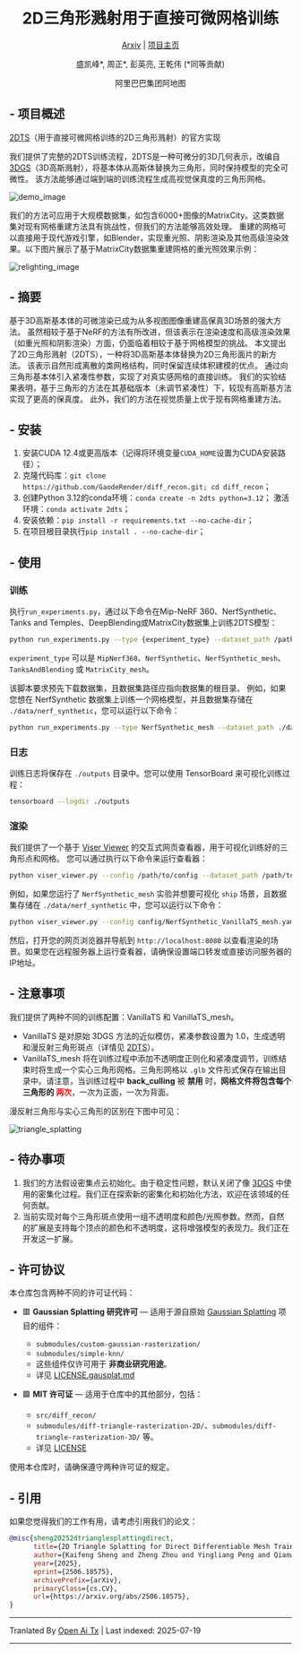 ﻿
<div align="center">

# 2D三角形溅射用于直接可微网格训练

[Arxiv][1] | [项目主页][4]

盛凯峰*, 周正*, 彭英亮, 王乾伟 (*同等贡献)

阿里巴巴集团阿地图

</div>

## - 项目概述

[2DTS][1]（用于直接可微网格训练的2D三角形溅射）的官方实现

我们提供了完整的2DTS训练流程，2DTS是一种可微分的3D几何表示，改编自[3DGS][2]（3D高斯溅射），将基本体从高斯体替换为三角形，同时保持模型的完全可微性。
该方法能够通过端到端的训练流程生成高视觉保真度的三角形网格。

![demo_image](https://raw.githubusercontent.com/GaodeRender/triangle-splatting/main/./assets/demo_image.png)

我们的方法可应用于大规模数据集，如包含6000+图像的MatrixCity。这类数据集对现有网格重建方法具有挑战性，但我们的方法能够高效处理。
重建的网格可以直接用于现代游戏引擎，如Blender，实现重光照、阴影渲染及其他高级渲染效果。以下图片展示了基于MatrixCity数据集重建网格的重光照效果示例：

![relighting_image](https://raw.githubusercontent.com/GaodeRender/triangle-splatting/main/./assets/relighting_image.png)

## - 摘要

基于3D高斯基本体的可微渲染已成为从多视图图像重建高保真3D场景的强大方法。
虽然相较于基于NeRF的方法有所改进，但该表示在渲染速度和高级渲染效果（如重光照和阴影渲染）方面，仍面临着相较于基于网格模型的挑战。
本文提出了2D三角形溅射（2DTS），一种将3D高斯基本体替换为2D三角形面片的新方法。
该表示自然形成离散的类网格结构，同时保留连续体积建模的优点。
通过向三角形基本体引入紧凑性参数，实现了对真实感网格的直接训练。
我们的实验结果表明，基于三角形的方法在其基础版本（未调节紧凑性）下，较现有高斯基方法实现了更高的保真度。
此外，我们的方法在视觉质量上优于现有网格重建方法。

## - 安装

1. 安装CUDA 12.4或更高版本（记得将环境变量`CUDA_HOME`设置为CUDA安装路径）；
2. 克隆代码库：`git clone https://github.com/GaodeRender/diff_recon.git; cd diff_recon`；
3. 创建Python 3.12的conda环境：`conda create -n 2dts python=3.12`；
   激活环境：`conda activate 2dts`；
4. 安装依赖：`pip install -r requirements.txt --no-cache-dir`；
5. 在项目根目录执行`pip install . --no-cache-dir`；

## - 使用
### 训练
执行`run_experiments.py`，通过以下命令在Mip-NeRF 360、NerfSynthetic、Tanks and Temples、DeepBlending或MatrixCity数据集上训练2DTS模型：


```bash
python run_experiments.py --type {experiment_type} --dataset_path /path/to/dataset --num_workers 0
```
`experiment_type` 可以是 `MipNerf360`、`NerfSynthetic`、`NerfSynthetic_mesh`、`TanksAndBlending` 或 `MatrixCity_mesh`。

该脚本要求预先下载数据集，且数据集路径应指向数据集的根目录。
例如，如果您想在 NerfSynthetic 数据集上训练一个网格模型，并且数据集存储在 `./data/nerf_synthetic`，您可以运行以下命令：
```bash
python run_experiments.py --type NerfSynthetic_mesh --dataset_path ./data/nerf_synthetic --num_workers 0
```
### 日志
训练日志将保存在 `./outputs` 目录中。您可以使用 TensorBoard 来可视化训练过程：

```bash
tensorboard --logdir ./outputs
```
### 渲染
我们提供了一个基于 [Viser Viewer][3] 的交互式网页查看器，用于可视化训练好的三角形点和网格。
您可以通过执行以下命令来运行查看器：

```bash
python viser_viewer.py --config /path/to/config --dataset_path /path/to/dataset --scene {scene_name}
```
例如，如果您运行了 `NerfSynthetic_mesh` 实验并想要可视化 `ship` 场景，且数据集存储在 `./data/nerf_synthetic` 中，您可以运行以下命令：
```bash
python viser_viewer.py --config config/NerfSynthetic_VanillaTS_mesh.yaml --dataset_path ./data/nerf_synthetic --scene ship
```
然后，打开您的网页浏览器并导航到 `http://localhost:8080` 以查看渲染的场景。如果您在远程服务器上运行查看器，请确保设置端口转发或直接访问服务器的IP地址。

## - 注意事项
我们提供了两种不同的训练配置：VanillaTS 和 VanillaTS_mesh。
- VanillaTS 是对原始 3DGS 方法的近似模仿，紧凑参数设置为 1.0，生成透明和漫反射三角形斑点（详情见 [2DTS][1]）。
- VanillaTS_mesh 将在训练过程中添加不透明度正则化和紧凑度调节，训练结束时将生成一个实心三角形网格。三角形网格以 `.glb` 文件形式保存在输出目录中。请注意，当训练过程中 **back_culling** 被 **禁用** 时，**网格文件将包含每个三角形的 <span style="color:red">两次</span>**，一次为正面，一次为背面。

漫反射三角形与实心三角形的区别在下图中可见：

![triangle_splatting](https://raw.githubusercontent.com/GaodeRender/triangle-splatting/main/./assets/triangle_splatting.png) 

## - 待办事项

1. 我们的方法假设密集点云初始化。由于稳定性问题，默认关闭了像 [3DGS][2] 中使用的密集化过程。我们正在探索新的密集化和初始化方法，欢迎在该领域的任何贡献。
2. 当前实现对每个三角形斑点使用一组不透明度和颜色/光照参数。然而，自然的扩展是支持每个顶点的颜色和不透明度，这将增强模型的表现力。我们正在开发这一扩展。

## - 许可协议

本仓库包含两种不同的许可证代码：

- 🟥 **Gaussian Splatting 研究许可** — 适用于源自原始 [Gaussian Splatting][2] 项目的组件：
  - `submodules/custom-gaussian-rasterization/`
  - `submodules/simple-knn/`
  - 这些组件仅许可用于 **非商业研究用途**。
  - 详见 [LICENSE.gausplat.md](https://raw.githubusercontent.com/GaodeRender/triangle-splatting/main/./LICENSE.gausplat.md)

- 🟩 **MIT 许可证** — 适用于仓库中的其他部分，包括：
  - `src/diff_recon/`
  - `submodules/diff-triangle-rasterization-2D/`、`submodules/diff-triangle-rasterization-3D/` 等。
  - 详见 [LICENSE](./LICENSE)

使用本仓库时，请确保遵守两种许可证的规定。

## - 引用

如果您觉得我们的工作有用，请考虑引用我们的论文：

```bibtex
@misc{sheng20252dtrianglesplattingdirect,
      title={2D Triangle Splatting for Direct Differentiable Mesh Training}, 
      author={Kaifeng Sheng and Zheng Zhou and Yingliang Peng and Qianwei Wang},
      year={2025},
      eprint={2506.18575},
      archivePrefix={arXiv},
      primaryClass={cs.CV},
      url={https://arxiv.org/abs/2506.18575}, 
}
```


<!-- 参考文献 -->
[1]: https://arxiv.org/abs/2506.18575
[2]: https://repo-sam.inria.fr/fungraph/3d-gaussian-splatting/
[3]: https://github.com/nerfstudio-project/viser
[4]: https://gaoderender.github.io/triangle-splatting/


---

Tranlated By [Open Ai Tx](https://github.com/OpenAiTx/OpenAiTx) | Last indexed: 2025-07-19

---
